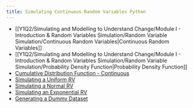 ```yaml
---
title: Simulating Continuous Random Variables Python
---
```


- [[Y1Q2/Simulating and Modelling to Understand Change/Module I - Introduction & Random Variables Simulation/Random Variable Simulation/Continuous Random Variables|Continuous Random Variables]]
- [[Y1Q2/Simulating and Modelling to Understand Change/Module I - Introduction & Random Variables Simulation/Random Variable Simulation/Probability Density Function|Probability Density Function]]
- [Cumulative Distribution Function - Continuous](/simulating-and-modelling-to-understand-change/module-i---introduction-and-random-variables-simulation/random-variable-simulation/cumulative-distribution-function---continuous)
- [Simulating a Uniform RV](/simulating-and-modelling-to-understand-change/module-i---introduction-and-random-variables-simulation/random-variable-simulation/simulating-a-uniform-rv)
- [Simulating a Normal RV](/simulating-and-modelling-to-understand-change/module-i---introduction-and-random-variables-simulation/random-variable-simulation/simulating-a-normal-rv)
- [Simulating an Exponential RV](/simulating-and-modelling-to-understand-change/module-i---introduction-and-random-variables-simulation/random-variable-simulation/simulating-an-exponential-rv)
- [Generating a Dummy Dataset](/simulating-and-modelling-to-understand-change/module-i---introduction-and-random-variables-simulation/random-variable-simulation/generating-a-dummy-dataset)
